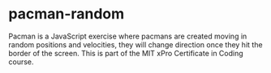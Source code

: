 # pacman-random
Pacman is a JavaScript exercise where pacmans are created moving in random positions and velocities, they will change direction once they hit the border of the screen.
This is part of the MIT xPro Certificate in Coding course. 


